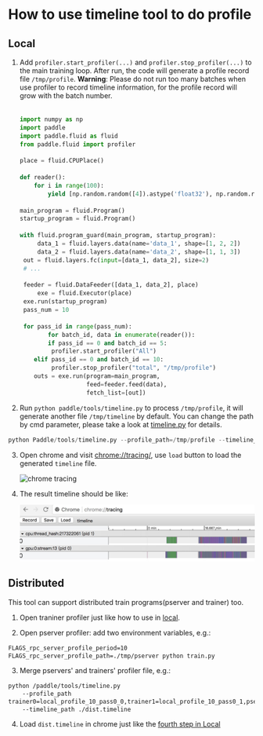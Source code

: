# How to use timeline tool to do profile

## <span id="local">Local</span>

1. Add `profiler.start_profiler(...)` and `profiler.stop_profiler(...)` to the main training loop. After run, the code will generate a profile record file `/tmp/profile`. **Warning**: Please do not run too many batches when use profiler to record timeline information, for the profile record will grow with the batch number.

    ```python

    import numpy as np
    import paddle
    import paddle.fluid as fluid
    from paddle.fluid import profiler

    place = fluid.CPUPlace()

    def reader():
        for i in range(100):
            yield [np.random.random([4]).astype('float32'), np.random.random([3]).astype('float32')],

    main_program = fluid.Program()
    startup_program = fluid.Program()

    with fluid.program_guard(main_program, startup_program):
         data_1 = fluid.layers.data(name='data_1', shape=[1, 2, 2])
         data_2 = fluid.layers.data(name='data_2', shape=[1, 1, 3])
     out = fluid.layers.fc(input=[data_1, data_2], size=2)
     # ...

     feeder = fluid.DataFeeder([data_1, data_2], place)
         exe = fluid.Executor(place)
     exe.run(startup_program)
     pass_num = 10

     for pass_id in range(pass_num):
            for batch_id, data in enumerate(reader()):
            if pass_id == 0 and batch_id == 5:
             profiler.start_profiler("All")
        elif pass_id == 0 and batch_id == 10:
             profiler.stop_profiler("total", "/tmp/profile")
        outs = exe.run(program=main_program,
                       feed=feeder.feed(data),
                       fetch_list=[out])

    ```

2. Run `python paddle/tools/timeline.py` to process `/tmp/profile`, it will generate another
file `/tmp/timeline` by default. You can change the path by cmd parameter, please take a look at
[timeline.py](https://github.com/PaddlePaddle/Paddle/blob/develop/tools/timeline.py) for details.
```python
python Paddle/tools/timeline.py --profile_path=/tmp/profile --timeline_path=timeline
```

3. Open chrome and visit <chrome://tracing/>, use `load` button to load the generated `timeline` file.

    ![chrome tracing](./tracing.jpeg)



4. The result timeline should be like:<a name="local_step_4"></a>

    ![chrome timeline](./timeline.jpeg)

## Distributed
This tool can support distributed train programs(pserver and trainer) too.

1. Open traniner profiler just like how to use in [local](#local).

2. Open pserver profiler: add two environment variables, e.g.:
```
FLAGS_rpc_server_profile_period=10 FLAGS_rpc_server_profile_path=./tmp/pserver python train.py
```

3. Merge pservers' and trainers' profiler file, e.g.:
```
python /paddle/tools/timeline.py
    --profile_path trainer0=local_profile_10_pass0_0,trainer1=local_profile_10_pass0_1,pserver0=./pserver_0,pserver1=./pserver_1
    --timeline_path ./dist.timeline
```

4. Load `dist.timeline` in chrome just like the [fourth step in Local](#local_step_4)
